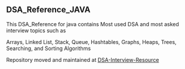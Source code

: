 ## DSA_Reference_JAVA

This DSA_Reference for java contains Most used DSA and most asked interview topics such as

Arrays,
Linked List,
Stack, 
Queue,
Hashtables,
Graphs, 
Heaps,
Trees,
Searching,
and Sorting Algorithms

Repository moved and maintained at [DSA-Interview-Resource](https://github.com/Yogesh-10/dsa-interview-resource)
